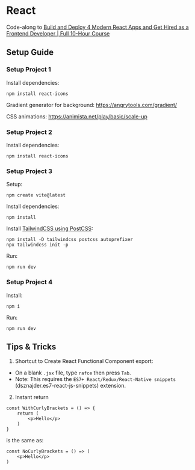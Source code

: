 # React

Code-along to [Build and Deploy 4 Modern React Apps and Get Hired as a Frontend Developer | Full 10-Hour Course](https://youtu.be/F627pKNUCVQ)

## Setup Guide

### Setup Project 1

Install dependencies:
```
npm install react-icons
```

Gradient generator for background: https://angrytools.com/gradient/

CSS animations: https://animista.net/play/basic/scale-up

### Setup Project 2

Install dependencies:
```
npm install react-icons
```

### Setup Project 3

Setup:
```
npm create vite@latest
```

Install dependencies:
```
npm install
```

Install [TailwindCSS using PostCSS](https://tailwindcss.com/docs/installation/using-postcss):
```
npm install -D tailwindcss postcss autoprefixer
npx tailwindcss init -p
```

Run:
```
npm run dev
```

### Setup Project 4

Install:
```
npm i 
```

Run:
```
npm run dev
```

## Tips & Tricks


1. Shortcut to Create React Functional Component export:

- On a blank `.jsx` file, type `rafce` then press `Tab`.
- Note: This requires the `ES7+ React/Redux/React-Native snippets` (dsznajder.es7-react-js-snippets) extension.

2. Instant return

```
const WithCurlyBrackets = () => {
    return (
        <p>Hello</p>
    )
}
```

is the same as:
```
const NoCurlyBrackets = () => (
    <p>Hello</p>
)
```